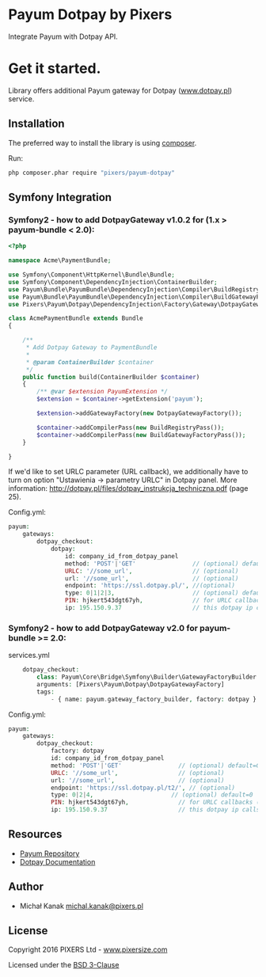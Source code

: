 # Payum Dotpay by Pixers

Integrate Payum with Dotpay API.

# Get it started.

Library offers additional Payum gateway for Dotpay (www.dotpay.pl) service.

## Installation

The preferred way to install the library is using [composer](http://getcomposer.org/).

Run:

```bash
php composer.phar require "pixers/payum-dotpay"
```

## Symfony Integration

### Symfony2 - how to add DotpayGateway v1.0.2 for (1.x > payum-bundle < 2.0):

```php
<?php

namespace Acme\PaymentBundle;

use Symfony\Component\HttpKernel\Bundle\Bundle;
use Symfony\Component\DependencyInjection\ContainerBuilder;
use Payum\Bundle\PayumBundle\DependencyInjection\Compiler\BuildRegistryPass;
use Payum\Bundle\PayumBundle\DependencyInjection\Compiler\BuildGatewayFactoryPass;
use Pixers\Payum\Dotpay\DependencyInjection\Factory\Gateway\DotpayGatewayFactory;

class AcmePaymentBundle extends Bundle
{

    /**
     * Add Dotpay Gateway to PaymentBundle
     *
     * @param ContainerBuilder $container
     */
    public function build(ContainerBuilder $container)
    {
        /** @var $extension PayumExtension */
        $extension = $container->getExtension('payum');

        $extension->addGatewayFactory(new DotpayGatewayFactory());

        $container->addCompilerPass(new BuildRegistryPass());
        $container->addCompilerPass(new BuildGatewayFactoryPass());
    }

}
```

If we'd like to set URLC parameter (URL callback), we additionally have to turn on option "Ustawienia -> parametry URLC" in Dotpay panel.
More information: http://dotpay.pl/files/dotpay_instrukcja_techniczna.pdf (page 25).

Config.yml:

```php
payum:
    gateways:
        dotpay_checkout:
            dotpay:
                id: company_id_from_dotpay_panel
                method: 'POST'|'GET'                // (optional) default=GET
                URLC: '//some_url',                 // (optional)
                url: '//some_url',                  // (optional)
                endpoint: 'https://ssl.dotpay.pl/', //(optional)
                type: 0|1|2|3,                      // (optional) default=3 
                PIN: hjkert543dgt67yh,              // for URLC callbacks (must be set before in dotpay panel) (optional)
                ip: 195.150.9.37                    // this dotpay ip calls to URLC (optional)
```

### Symfony2 - how to add DotpayGateway v2.0 for payum-bundle >= 2.0:

services.yml

```php
    dotpay_checkout:
        class: Payum\Core\Bridge\Symfony\Builder\GatewayFactoryBuilder
        arguments: [Pixers\Payum\Dotpay\DotpayGatewayFactory]
        tags:
            - { name: payum.gateway_factory_builder, factory: dotpay }
```

Config.yml:

```php
payum:
    gateways:
        dotpay_checkout:
            factory: dotpay
            id: company_id_from_dotpay_panel
            method: 'POST'|'GET'                // (optional) default=GET
            URLC: '//some_url',                 // (optional)
            url: '//some_url',                  // (optional)
            endpoint: 'https://ssl.dotpay.pl/t2/', // (optional)
            type: 0|2|4,                      // (optional) default=0
            PIN: hjkert543dgt67yh,              // for URLC callbacks (must be set before in dotpay panel) (optional)
            ip: 195.150.9.37                    // this dotpay ip calls to URLC (optional)
```

## Resources

* [Payum Repository](https://github.com/Payum/Payum)
* [Dotpay Documentation](http://dotpay.pl/files/dotpay_instrukcja_techniczna.pdf)

## Author

* Michał Kanak <michal.kanak@pixers.pl>

## License

Copyright 2016 PIXERS Ltd - www.pixersize.com

Licensed under the [BSD 3-Clause](LICENSE)
